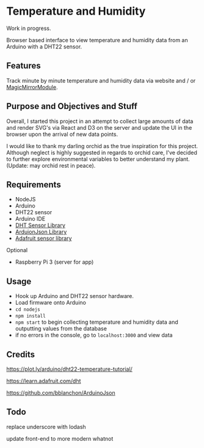 # Temperature and Humidity

Work in progress.

Browser based interface to view temperature and humidity data from an Arduino with a DHT22 sensor.

## Features

Track minute by minute temperature and humidity data via website and / or [MagicMirrorModule](https://github.com/mimiflynn/MMM-temphumidity).

## Purpose and Objectives and Stuff

Overall, I started this project in an attempt to collect large amounts of data and render SVG's via React and D3 on the server and update the UI in the browser upon the arrival of new data points.

I would like to thank my darling orchid as the true inspiration for this project. Although neglect is highly suggested in regards to orchid care, I've decided to further explore environmental variables to better understand my plant. (Update: may orchid rest in peace).

## Requirements

- NodeJS
- Arduino
- DHT22 sensor
- Arduino IDE
- [DHT Sensor Library](https://github.com/mimiflynn/DHT-sensor-library)
- [ArduionJson Library](https://github.com/bblanchon/ArduinoJson)
- [Adafruit sensor library](https://github.com/adafruit/Adafruit_Sensor)

Optional
- Raspberry Pi 3 (server for app)

## Usage

- Hook up Arduino and DHT22 sensor hardware.
- Load firmware onto Arduino
- `cd nodejs`
- `npm install`
- `npm start` to begin collecting temperature and humidity data and outputting values from the database
- if no errors in the console, go to `localhost:3000` and view data

## Credits

https://plot.ly/arduino/dht22-temperature-tutorial/

https://learn.adafruit.com/dht

https://github.com/bblanchon/ArduinoJson

## Todo

replace underscore with lodash

update front-end to more modern whatnot

